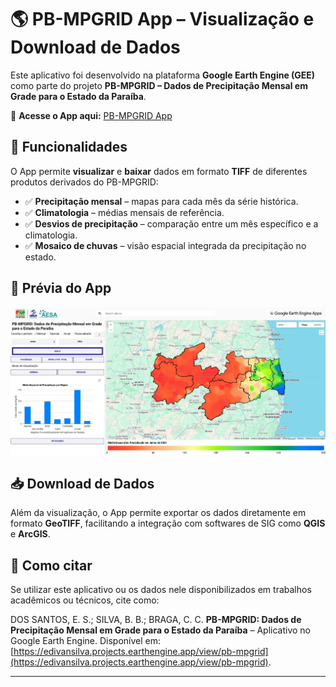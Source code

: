 # 🌎 PB-MPGRID App – Visualização e Download de Dados

Este aplicativo foi desenvolvido na plataforma **Google Earth Engine (GEE)** como parte do projeto **PB-MPGRID – Dados de Precipitação Mensal em Grade para o Estado da Paraíba**.  

🔗 **Acesse o App aqui:** [PB-MPGRID App](https://edivansilva.projects.earthengine.app/view/pb-mpgrid)  

## 📌 Funcionalidades

O App permite **visualizar** e **baixar** dados em formato **TIFF** de diferentes produtos derivados do PB-MPGRID:

- ✅ **Precipitação mensal** – mapas para cada mês da série histórica.  
- ✅ **Climatologia** – médias mensais de referência.  
- ✅ **Desvios de precipitação** – comparação entre um mês específico e a climatologia.  
- ✅ **Mosaico de chuvas** – visão espacial integrada da precipitação no estado.  


## 📸 Prévia do App

![alt text](image.png)


## 📥 Download de Dados

Além da visualização, o App permite exportar os dados diretamente em formato **GeoTIFF**, facilitando a integração com softwares de SIG como **QGIS** e **ArcGIS**.

## 📖 Como citar

Se utilizar este aplicativo ou os dados nele disponibilizados em trabalhos acadêmicos ou técnicos, cite como:

DOS SANTOS, E. S.; SILVA, B. B.; BRAGA, C. C.  **PB-MPGRID: Dados de Precipitação Mensal em Grade para o Estado da Paraíba** – Aplicativo no Google Earth Engine.  Disponível em: [https://edivansilva.projects.earthengine.app/view/pb-mpgrid](https://edivansilva.projects.earthengine.app/view/pb-mpgrid).

---

